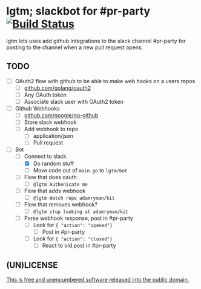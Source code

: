 # lgtm; slackbot for #pr-party [![Build Status](https://travis-ci.org/StudentRND/lgtm.svg?branch=master)](https://travis-ci.org/StudentRND/lgtm)

lgtm lets uses add github integrations to the slack channel #pr-party for
posting to the channel when a new pull request opens.

## TODO

- [ ] OAuth2 flow with github to be able to make web hooks on a users repos
	- [ ] [github.com/golang/oauth2](https://github.com/golang/oauth2)
	- [ ] Any OAuth token
	- [ ] Associate slack user with OAuth2 token
- [ ] Github Webhooks
	- [ ] [github.com/google/go-github](https://github.com/google/go-github)
	- [ ] Store slack webhook
	- [ ] Add webhook to repo
		- [ ] application/json
		- [ ] Pull request
- [ ] Bot
	- [ ] Connect to slack
		- [X] Do random stuff
		- [ ] Move code out of `main.go` to `lgtm/bot`
	- [ ] Flow that does oauth
		- [ ] `@lgtm Authenicate me`
	- [ ] Flow that adds webhook
		- [ ] `@lgtm Watch repo adamryman/kit`
	- [ ] Flow that removes webhook?
		- [ ] `@lgtm stop looking at adamryman/kit`
	- [ ] Parse webhook response, post in #pr-party
		- [ ] Look for `{ "action": "opened"}`
			- [ ] Post in #pr-party
		- [ ] Look for `{ "action": "closed"}`
			- [ ] React to old post in #pr-party

## (UN)LICENSE

[This is free and unencumbered software released into the public domain.](./UNLICENSE)
